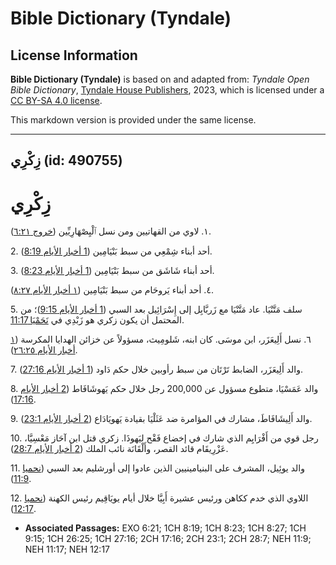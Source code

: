 # Bible Dictionary (Tyndale)

## License Information

**Bible Dictionary (Tyndale)** is based on and adapted from: _Tyndale Open Bible Dictionary_, [Tyndale House Publishers](https://tyndaleopenresources.com/), 2023, which is licensed under a [CC BY-SA 4.0 license](https://creativecommons.org/licenses/by-sa/4.0/legalcode.en).

This markdown version is provided under the same license.



--------------------------------

## زِكْرِي (id: 490755)

زِكْرِي
=======

١. لاوي من القهاتيين ومن نسل ٱلْيِصْهَارِيِّين ([خروج ٦:٢١](https://ref.ly/Exod6:21)).

2\. أحد أبناء شِمْعِي من سبط بَنْيَامِين ([1 أخبار الأيام 8:19](https://ref.ly/1Chr8:19)).

3\. أحد أبناء شَاشَق من سبط بَنْيَامِين ([1 أخبار الأيام 8:23](https://ref.ly/1Chr8:23)).

٤. أحد أبناء يَروحَام من سبط بَنْيَامِين ([١ أخبار الأيام ٨:٢٧](https://ref.ly/1Chr8:27)).

5\. سلف مَتَّنْيَا. عاد مَتَّنْيَا مع زَربَّابِل إلى إِسْرَائِيل بعد السبي ([1 أخبار الأيام 9:15](https://ref.ly/1Chr9:15))؛ من المحتمل أن يكون زكري هو زَبْدِي في [نَحَمْيَا 11:17](https://ref.ly/Neh11:17).

٦. نسل أَلِيعَزَر، ابن موسَى. كان ابنه، شَلومِيث، مسؤولاً عن خزائن الهدايا المكرسة ([١ أخبار الأيام ٢٦:٢٥](https://ref.ly/1Chr26:25)).

7\. والد أَلِيعَزَر، الضابط تَرْتَان من سبط رأوبين خلال حكم دَاود ([1 أخبار الأيام 27:16](https://ref.ly/1Chr27:16)).

8\. والد عَمَسْيَا، متطوع مسؤول عن 200,000 رجل خلال حكم يَهوشَافَاط ([2 أخبار الأيام 17:16](https://ref.ly/2Chr17:16)).

9\. والد أَلِيشَافَاطَ، مشارك في المؤامرة ضد عَثَلْيَا بقيادة يَهويَادَاع ([2 أخبار الأيام 23:1](https://ref.ly/2Chr23:1)).

10\. رجل قوي من أَفْرَايِم الذي شارك في إخضاع فَقْح ليَهوذَا. زكري قتل ابن آحَاز مَعْسِيَّا، عَزْرِيقَام قائد القصر، وأَلْقَانَة نائب الملك ([2 أخبار الأيام 28:7](https://ref.ly/2Chr28:7)).

11\. والد يوئِيل، المشرف على البنيامينيين الذين عادوا إلى أورشليم بعد السبي ([نحميا 11:9](https://ref.ly/Neh11:9)).

12\. اللاوي الذي خدم ككاهن ورئيس عشيرة أَبِيَّا خلال أيام يويَاقِيم رئيس الكهنة ([نحميا 12:17](https://ref.ly/Neh12:17)).

* **Associated Passages:** EXO 6:21; 1CH 8:19; 1CH 8:23; 1CH 8:27; 1CH 9:15; 1CH 26:25; 1CH 27:16; 2CH 17:16; 2CH 23:1; 2CH 28:7; NEH 11:9; NEH 11:17; NEH 12:17

